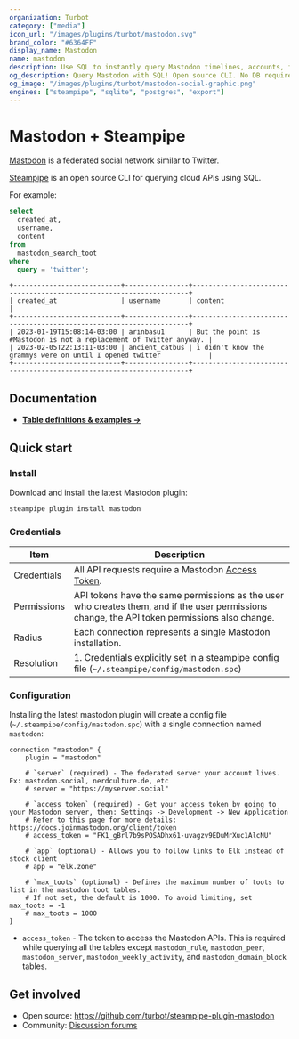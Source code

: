 ```yaml
---
organization: Turbot
category: ["media"]
icon_url: "/images/plugins/turbot/mastodon.svg"
brand_color: "#6364FF"
display_name: Mastodon
name: mastodon
description: Use SQL to instantly query Mastodon timelines, accounts, followers and more.
og_description: Query Mastodon with SQL! Open source CLI. No DB required.
og_image: "/images/plugins/turbot/mastodon-social-graphic.png"
engines: ["steampipe", "sqlite", "postgres", "export"]
---
```


# Mastodon + Steampipe

[Mastodon](https://joinmastodon.org/) is a federated social network similar to Twitter.

[Steampipe](https://steampipe.io/) is an open source CLI for querying cloud APIs using SQL.

For example:

```sql
select
  created_at,
  username,
  content
from
  mastodon_search_toot
where
  query = 'twitter';
```

```
+---------------------------+----------------+---------------------------------------------------------------------+
| created_at                | username       | content                                                             |
+---------------------------+----------------+---------------------------------------------------------------------+
| 2023-01-19T15:08:14-03:00 | arinbasu1      | But the point is #Mastodon is not a replacement of Twitter anyway. |
| 2023-02-05T22:13:11-03:00 | ancient_catbus | i didn't know the grammys were on until I opened twitter            |
+---------------------------+----------------+---------------------------------------------------------------------+
```

## Documentation

- **[Table definitions & examples →](/plugins/turbot/mastodon/tables)**

## Quick start

### Install

Download and install the latest Mastodon plugin:

```bash
steampipe plugin install mastodon
```

### Credentials

| Item        | Description                                                                                                                                                                                                             |
|-------------|-------------------------------------------------------------------------------------------------------------------------------------------------------------------------------------------------------------------------|
| Credentials | All API requests require a Mastodon [Access Token](https://docs.joinmastodon.org/client/token/).                                                                                                                        |
| Permissions | API tokens have the same permissions as the user who creates them, and if the user permissions change, the API token permissions also change.                                                                           |
| Radius      | Each connection represents a single Mastodon installation.                                                                                                                                                              |
| Resolution  | 1. Credentials explicitly set in a steampipe config file (`~/.steampipe/config/mastodon.spc`)<br />                                                                                                                     |

### Configuration

Installing the latest mastodon plugin will create a config file (`~/.steampipe/config/mastodon.spc`) with a single connection named `mastodon`:

```hcl
connection "mastodon" {
    plugin = "mastodon"

    # `server` (required) - The federated server your account lives. Ex: mastodon.social, nerdculture.de, etc
    # server = "https://myserver.social"

    # `access_token` (required) - Get your access token by going to your Mastodon server, then: Settings -> Development -> New Application
    # Refer to this page for more details: https://docs.joinmastodon.org/client/token
    # access_token = "FK1_gBrl7b9sPOSADhx61-uvagzv9EDuMrXuc1AlcNU"

    # `app` (optional) - Allows you to follow links to Elk instead of stock client
    # app = "elk.zone"

    # `max_toots` (optional) - Defines the maximum number of toots to list in the mastodon toot tables.
    # If not set, the default is 1000. To avoid limiting, set max_toots = -1
    # max_toots = 1000
}
```

- `access_token` - The token to access the Mastodon APIs. This is required while querying all the tables except `mastodon_rule`, `mastodon_peer`, `mastodon_server`, `mastodon_weekly_activity`, and `mastodon_domain_block` tables.

## Get involved

* Open source: https://github.com/turbot/steampipe-plugin-mastodon
* Community: [Discussion forums](https://github.com/turbot/steampipe/discussions)
